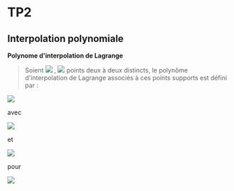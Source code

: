 # TP2 
## Interpolation polynomiale


**Polynome d'interpolation de Lagrange** 
> Soient <img src="https://render.githubusercontent.com/render/math?math=(x_0,y_0), \ldots,(x_k,y_k),\ldots ,(x_n,k_n)">  , <img src="https://render.githubusercontent.com/render/math?math=n ++++ 1"> points deux à deux distincts, le polynôme d'interpolation de Lagrange associés à ces points supports est défini par :
<img src="https://render.githubusercontent.com/render/math?math=\displaystyle P_n(x)=\sum_{k=0}^{n-1} y_kL_k(x)">

avec


<img src="https://render.githubusercontent.com/render/math?math=L_{0}(x)=\displaystyle\frac{(x-x_1)(x-x_2)\ldots(x-x_{n})}{(x_0-x_1)(x_0-x_2)\ldots(x_0-x_{n})}">

et 


<img src="https://render.githubusercontent.com/render/math?math=L_{k}(x)=\displaystyle\frac{(x-x_1)(x-x_2)\ldots(x-x_{k-1})(x-x_{k+1})\ldots(x_0-x_{n})}{(x_k-x_0)(x_k-x_1)\ldots(x_k-x_{k-1})(x_k-x_{k + +1})\ldots(x_k-x_{n})}">


 pour 
 
 <img src="https://render.githubusercontent.com/render/math?math=k\in \{1,\ldots,n\}">


